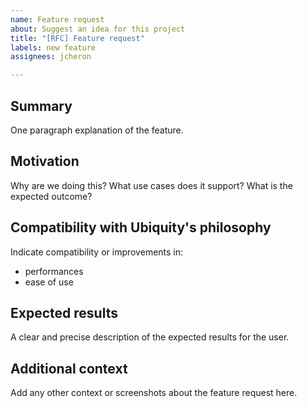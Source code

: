 ```yaml
---
name: Feature request
about: Suggest an idea for this project
title: "[RFC] Feature request"
labels: new feature
assignees: jcheron

---
```


<!--
Remove the [RFC] mention if the feature does not concerne a core part (Http objects, router, controllers, models, orm, cache system, database, contents)
-->

## Summary

One paragraph explanation of the feature.

## Motivation

Why are we doing this? What use cases does it support? What is the expected outcome?

## Compatibility with Ubiquity's philosophy 

Indicate compatibility or improvements in:
- performances
- ease of use


## Expected results

A clear and precise description of the expected results for the user.

## Additional context

Add any other context or screenshots about the feature request here.
